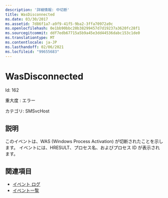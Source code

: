 ```yaml
---
description: '詳細情報: 中切断'
title: WasDisconnected
ms.date: 03/30/2017
ms.assetid: 7d86f1a7-a9f9-41f5-9ba2-3ffa70972a9c
ms.openlocfilehash: 0e1bb90bbc20b38299457d7d19237a3620fc28f1
ms.sourcegitcommit: ddf7edb67715a5b9a45e3dd44536dabc153c1de0
ms.translationtype: MT
ms.contentlocale: ja-JP
ms.lasthandoff: 02/06/2021
ms.locfileid: "99655683"
---
```

# <a name="wasdisconnected"></a>WasDisconnected

Id: 162  
  
 重大度 : エラー  
  
 カテゴリ: SMSvcHost  
  
## <a name="description"></a>説明  

 このイベントは、WAS (Windows Process Activation) が切断されたことを示します。 イベントには、HRESULT、プロセス名、およびプロセス ID が表示されます。  
  
## <a name="see-also"></a>関連項目

- [イベント ログ](index.md)
- [イベント一覧](events-general-reference.md)

